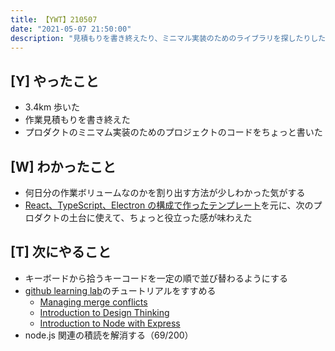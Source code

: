 ```yaml
---
title: 【YWT】210507
date: "2021-05-07 21:50:00"
description: "見積もりを書き終えたり、ミニマル実装のためのライブラリを探したりした"
---
```


## [Y] やったこと

- 3.4km 歩いた
- 作業見積もりを書き終えた
- プロダクトのミニマム実装のためのプロジェクトのコードをちょっと書いた

## [W] わかったこと

- 何日分の作業ボリュームなのかを割り出す方法が少しわかった気がする
- [React、TypeScript、Electron の構成で作ったテンプレート](https://github.com/LeeDDHH/react-typescript-electron-template)を元に、次のプロダクトの土台に使えて、ちょっと役立った感が味わえた

## [T] 次にやること

- キーボードから拾うキーコードを一定の順で並び替わるようにする
- [github learning lab](https://lab.github.com/githubtraining)のチュートリアルをすすめる
  - [Managing merge conflicts](https://lab.github.com/githubtraining/managing-merge-conflicts)
  - [Introduction to Design Thinking](https://lab.github.com/githubtraining/introduction-to-design-thinking)
  - [Introduction to Node with Express](https://lab.github.com/everydeveloper/introduction-to-node-with-express)
- node.js 関連の積読を解消する（69/200）

<!-- https://twitter.com/camomile_cafe/status/1390653220297400326?s=20 -->
